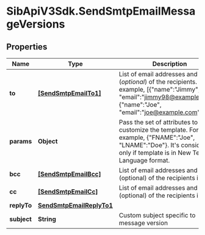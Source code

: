 # SibApiV3Sdk.SendSmtpEmailMessageVersions

## Properties
Name | Type | Description | Notes
------------ | ------------- | ------------- | -------------
**to** | [**[SendSmtpEmailTo1]**](SendSmtpEmailTo1.md) | List of email addresses and names (_optional_) of the recipients. For example, [{"name":"Jimmy", "email":"jimmy98@example.com"}, {"name":"Joe", "email":"joe@example.com"}] | 
**params** | **Object** | Pass the set of attributes to customize the template. For example, {"FNAME":"Joe", "LNAME":"Doe"}. It&#39;s considered only if template is in New Template Language format. | [optional] 
**bcc** | [**[SendSmtpEmailBcc]**](SendSmtpEmailBcc.md) | List of email addresses and names (optional) of the recipients in bcc | [optional] 
**cc** | [**[SendSmtpEmailCc]**](SendSmtpEmailCc.md) | List of email addresses and names (optional) of the recipients in cc | [optional] 
**replyTo** | [**SendSmtpEmailReplyTo1**](SendSmtpEmailReplyTo1.md) |  | [optional] 
**subject** | **String** | Custom subject specific to message version  | [optional] 


